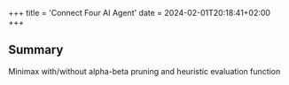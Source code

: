 +++
title = 'Connect Four AI Agent'
date = 2024-02-01T20:18:41+02:00
+++

## Summary

Minimax with/without alpha-beta pruning and heuristic evaluation function
